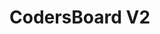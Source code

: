 # CodersBoard V2
<p align="center">
  <img src="https://img.shields.io/badge/Maintained%3F-yes-green.svg" alt=""/>
  <img src="https://img.shields.io/github/license/CodersCrew/coders-board-v2" alt=""/>
</p>
<p align="center">
  <img src="https://github.com/CodersCrew/coders-board-v2/workflows/.github/workflows/ci-backend.yml/badge.svg?branch=master" alt=""/>
</p>
